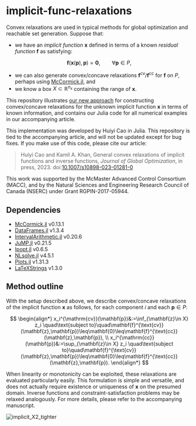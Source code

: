 # implicit-func-relaxations

Convex relaxations are used in typical methods for global optimization and reachable set generation. Suppose that:

- we have an *implicit function* $\mathbf{x}$ defined in terms of a
known *residual function* $\mathbf{f}$ as satisfying:

$$
\mathbf{f}(\mathbf{x}(\mathbf{p}),\mathbf{p}) = \mathbf{0},
\qquad\forall\mathbf{p}\in P,
$$

- we can also generate convex/concave relaxations $\mathbf{f}^{\text{cv}}/\mathbf{f}^{\text{cc}}$ for $\mathbf{f}$ on $P$,
perhaps using
[McCormick.jl](https://github.com/PSORLab/McCormick.jl), and 
- we
know a box $X\subset\mathbb{R}^{n_x}$ containing the range of $\mathbf{x}$. 

This
repository illustrates [our new approach](https://doi.org/10.1007/s10898-023-01281-0) for constructing
convex/concave relaxations for the unknown implicit function
$\mathbf{x}$ in terms of known information, and contains our Julia code for all numerical examples in our accompanying article. 

This implementation was developed by Huiyi Cao in Julia. This repository is
tied to the accompanying article, and will not be updated except for bug
fixes. If you make use of this code, please cite our article:

> Huiyi Cao and Kamil A. Khan, General convex relaxations of implicit functions and inverse functions, *Journal of Global Optimization*, in press, 2023. doi:[10.1007/s10898-023-01281-0](https://doi.org/10.1007/s10898-023-01281-0)

This work was supported by the McMaster Advanced Control Consortium
(MACC), and by the Natural Sciences and Engineering Research Council of Canada (NSERC) under Grant RGPIN-2017-05944.

## Dependencies

- [McCormick.jl](https://github.com/PSORLab/McCormick.jl) v0.13.1
- [DataFrames.jl](https://github.com/JuliaData/DataFrames.jl) v1.3.4
- [IntervalArithmetic.jl](https://github.com/JuliaIntervals/IntervalArithmetic.jl) v0.20.6
- [JuMP.jl](https://github.com/jump-dev/JuMP.jl) v0.21.5
- [Ipopt.jl](https://github.com/jump-dev/Ipopt.jl) v0.6.5
- [NLsolve.jl](https://github.com/JuliaNLSolvers/NLsolve.jl) v4.5.1
- [Plots.jl](https://github.com/JuliaPlots/Plots.jl) v1.31.3
- [LaTeXStrings](https://github.com/stevengj/LaTeXStrings.jl) v1.3.0

## Method outline

With the setup described above, we describe convex/concave relaxations
of the implicit function $\mathbf{x}$ as follows, for each component
$i$ and each $\mathbf{p}\in P$:

$$
\begin{align*}
x_i^{\mathrm{cv}}(\mathbf{p})&:=\inf_{\mathbf{z}\in X} z_i
\quad\text{subject
to}\quad\mathbf{f}^{\text{cv}}(\mathbf{z},\mathbf{p})\leq\mathbf{0}\leq\mathbf{f}^{\text{cc}}(\mathbf{z},\mathbf{p}),
\\
x_i^{\mathrm{cc}}(\mathbf{p})&:=\sup_{\mathbf{z}\in X} z_i
\quad\text{subject
to}\quad\mathbf{f}^{\text{cv}}(\mathbf{z},\mathbf{p})\leq\mathbf{0}\leq\mathbf{f}^{\text{cc}}(\mathbf{z},\mathbf{p}). 
\end{align*}
$$

When linearity or monotonicity can be exploited, these relaxations are evaluated
particularly easily. This formulation is simple and versatile, and does not actually require existence or uniqueness of
$\mathbf{x}$ on the presumed domain. Inverse functions and
constraint-satisfaction problems may be relaxed analogously. For more details, please refer to
the accompanying manuscript.

![implicit_X2_tighter](https://user-images.githubusercontent.com/64545976/231295964-2e77a049-f9ad-48da-9c3a-6e48879f327b.jpg)
